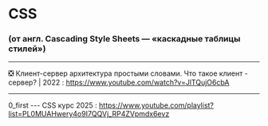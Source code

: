 # CSS 

### (от англ. Cascading Style Sheets — «каскадные таблицы стилей»)

____

❎ Клиент-сервер архитектура простыми словами. Что такое клиент - сервер? | 2022 : https://www.youtube.com/watch?v=JlTQujO6cbA

____

0_first --- CSS курс 2025 : https://www.youtube.com/playlist?list=PL0MUAHwery4o9I7QQVj_RP4ZVpmdx6evz
